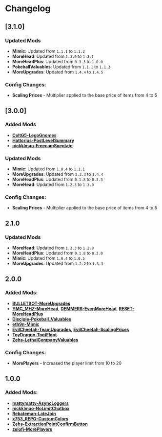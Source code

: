 # Changelog

## [3.1.0]

### Updated Mods

- **Mimic**: Updated from `1.1.1` to `1.1.2`
- **MoreHead**: Updated from `1.3.0` to `1.3.1`
- **MoreHeadPlus**: Updated from `0.3.3` to `1.0.0`
- **PokeballValuables**: Updated from `1.1.1` to `1.1.3`
- **MoreUpgrades**: Updated from `1.4.4` to `1.4.5`

### Config Changes:

- **Scaling Prices** - Multiplier applied to the base price of items from 4 to 5

## [3.0.0]

### Added Mods

- **[ColtG5-LegoGnomes](https://thunderstore.io/package/ColtG5/LegoGnomes/)**
- **[Hattorius-PostLevelSummary](https://thunderstore.io/package/Hattorius/PostLevelSummary/)**
- **[nickklmao-FreecamSpectate](https://thunderstore.io/package/nickklmao/FreecamSpectate/)**

### Updated Mods

- **Mimic**: Updated from `1.0.4` to `1.1.1`
- **MoreUpgrades**: Updated from `1.3.3` to `1.4.4`
- **MoreHeadPlus**: Updated from `0.1.8` to `0.3.3`
- **MoreHead**: Updated from `1.2.3` to `1.3.0`

### Config Changes:

- **Scaling Prices** - Multiplier applied to the base price of items from 4 to 5

## 2.1.0

### Updated Mods

- **MoreHead**: Updated from `1.2.3` to `1.2.8`
- **MoreHeadPlus**: Updated from `0.1.8` to `0.3.0`
- **Mimic**: Updated from `1.0.4` to `1.0.5`
- **MoreUpgrades**: Updated from `1.2.2` to `1.3.3`

## 2.0.0

### Added Mods:

- **[BULLETBOT-MoreUpgrades](https://thunderstore.io/package/BULLETBOT/MoreUpgrades/)**
- **[YMC_MHZ-MoreHead](https://thunderstore.io/package/YMC_MHZ/MoreHead/)**, **[DEMMERS-EvenMoreHead](https://thunderstore.io/package/DEMMERS/EvenMoreHead/)**, **[RESET-MoreHeadPlus](https://thunderstore.io/package/RESET/MoreHeadPlus/)**
- **[Disciple-Pokeball_Valuables](https://thunderstore.io/package/Disciple/Pokeball_Valuables/)**
- **[eth9n-Mimic](https://thunderstore.io/package/eth9n/Mimic/)**
- **[EvilCheetah-TeamUpgrades](https://thunderstore.io/package/EvilCheetah/TeamUpgrades/)**, **[EvilCheetah-ScalingPrices](https://thunderstore.io/package/EvilCheetah/ScalingPrices/)**
- **[ToyDragon-TootFloot](https://thunderstore.io/package/ToyDragon/TootFloot/)**
- **[Zehs-LethalCompanyValuables](https://thunderstore.io/package/Zehs/LethalCompanyValuables/)**

### Config Changes:

- **MorePlayers** - Increased the player limit from 10 to 20

## 1.0.0

### Added Mods:

- **[mattymatty-AsyncLoggers](https://thunderstore.io/package/mattymatty/AsyncLoggers/)**
- **[nickklmao-NoLimitChatbox](https://thunderstore.io/package/nickklmao/NoLimitChatbox/)**
- **[Rebateman-LateJoin](https://thunderstore.io/package/Rebateman/LateJoin/)**
- **[x753_REPO-CustomColors](https://thunderstore.io/package/x753_REPO/CustomColors/)**
- **[Zehs-ExtractionPointConfirmButton](https://thunderstore.io/package/Zehs/ExtractionPointConfirmButton/)**
- **[zelofi-MorePlayers](https://thunderstore.io/package/zelofi/MorePlayers/)**
